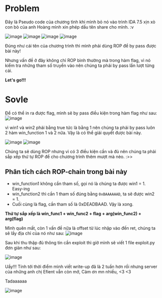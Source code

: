 # Problem 

Đây là Pseudo code của chương tình khi mình bỏ nó vào trình IDA 7.5 xịn xò con bò của anh Hoàng mình xin phép dấu tên share cho mình. :v

![image](https://user-images.githubusercontent.com/76993858/104085152-90e23480-527f-11eb-98a2-6c1ab2649cf8.png)
![image](https://user-images.githubusercontent.com/76993858/104085168-b8390180-527f-11eb-8dd4-e294c15539d7.png)
![image](https://user-images.githubusercontent.com/76993858/104085172-c2f39680-527f-11eb-84ad-8f2d94fb77e5.png)
![image](https://user-images.githubusercontent.com/76993858/104085174-cab33b00-527f-11eb-8446-9e3fdea834f2.png)

Đúng như cái tên của chương trình thì mình phải dùng ROP để by pass được bài này!

Nhưng vấn đề ở đây không chỉ ROP bình thường mà trong hàm flag, vì nó kiểm tra những tham số truyền vào nên chúng ta phải by pass lần lượt từng cái.

**Let's go!!!**

# Sovle

Để có thể in ra được flag, mình sẽ by pass điều kiện trong hàm flag như sau:
![image](https://user-images.githubusercontent.com/76993858/104085557-1adfcc80-5283-11eb-82a8-8414fea4d2d4.png)

vì win1 và win2 phải bằng true tức là bằng 1 nên chúng ta phải by pass luôn 2 hàm win_function 1 và 2 nữa. Vậy là có thể giải quyết được bài này.

![image](https://user-images.githubusercontent.com/76993858/104085564-28955200-5283-11eb-8b72-94a6db51afbb.png)
![image](https://user-images.githubusercontent.com/76993858/104085569-3054f680-5283-11eb-8c02-0abba3b4ee67.png)

Chúng ta sẽ dùng ROP nhưng vì có 3 điều kiện cần và đủ nên chúng ta phải sắp xếp thứ tự ROP để cho chương trình thêm mượt mà nèo. :>>

## Phân tích cách ROP-chain trong bài này
* win_function1 không cần tham số, gọi nó là chúng ta được win1 = 1. Easy-ing
* win_function2 thì cần 1 tham số đúng bằng `0xBAAAAAAD`, ta sẽ được win2 = 1.
* Cuối cùng là flag, cần tham số là 0xDEADBAAD. Vậy là xong.

**Thứ tự sắp xếp là win_func1 + win_func2 + flag + arg(win_func2) + arg(flag)**

Mình quên mất, còn 1 vấn đề nữa là offset từ lúc nhập vào đến ret, chúng ta sẽ lấy địa chỉ của nó như sau:
![image](https://user-images.githubusercontent.com/76993858/104085772-92622b80-5284-11eb-9c76-0453213ed0f7.png)

Sau khi thu thập đủ thông tin cần exploit thì giờ mình sẽ viết 1 file exploit.py đơn giản như sau:

![image](https://user-images.githubusercontent.com/76993858/104085835-00a6ee00-5285-11eb-8d5b-d30a2140097a.png)

Uầy!!! Tính tới thời điểm mình viết write-up đã là 2 tuần hơn rồi nhưng server của những anh chị Efient vẫn còn mở, Cảm ơn mn nhiều, <3 <3 

Tadaaaaaa

![image](https://user-images.githubusercontent.com/76993858/104085810-ce958c00-5284-11eb-9c94-d861e00222af.png)